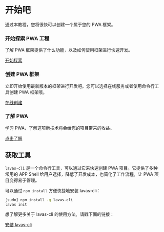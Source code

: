 <style lang="stylus" scoped="off">
    .markdown-wrapper
        margin-right 0 !important
</style>
<style lang="stylus">
    $colorPrimaryBlue = rgb(40, 116, 240)
    $colorBlack = #263238

    .get-start
        color $colorBlack

    .title-wrapper
        margin 0 0 20px
        padding 50px 0 25px

        h1
            border none
            margin 0
            font-size 32px

        p
            font-size 16px
            margin 0

    .fast-link-wrapper
        overflow hidden
        padding-bottom 20px

    .fast-link-item
        width 33.33%
        box-sizing border-box
        float left
        padding 0 10px

        h3
            text-align center
            color $colorBlack

        .md-a-btn
            width auto

        p
            height 120px

    h2
        font-weight 500
        color $colorBlack

    .md-a-btn
        color #fff
        display block
        width 200px
        height 40px
        line-height 40px
        border-radius 3px
        background $colorPrimaryBlue
        margin 0 auto
        text-align center
        position relative
        box-shadow 0 1px 5px rgba(0,0,0,.2), 0 2px 2px rgba(0,0,0,.14), 0 3px 1px -2px rgba(0,0,0,.12)
        &:hover
            text-decoration none
            &:after
                content ''
                position absolute
                top 0
                right 0
                bottom 0
                left 0
                background #fff
                opacity .12
                border-radius inherit
        &:active
            box-shadow 0 5px 5px -3px rgba(0,0,0,.2), 0 8px 10px 1px rgba(0,0,0,.14), 0 3px 14px 2px rgba(0,0,0,.12)
    .md-a-btn,
    .md-a-btn:after
        -webkit-transition .3s cubic-bezier(.25,.8,.25,1)
        transition .3s cubic-bezier(.25,.8,.25,1)

    @media screen and (max-width: 900px)
        .get-start

            .fast-link-item
                h3
                    height 48px

                p
                    height 140px


    @media screen and (max-width: 800px)
        .get-start

            .fast-link-item
                width 100%
                h3
                    height auto

                p
                    height auto
</style>

<div class="get-start">
    <div class="title-wrapper">
        <h1>开始吧</h1>
        <p>通过本教程，您将很快可以创建一个属于您的 PWA 框架。</p>
    </div>
    <div class="fast-link-wrapper">
        <div class="fast-link-item">
            <h3>开始探索 PWA 工程</h3>
            <p>了解 PWA 框架提供了什么功能，以及如何使用框架进行快速开发。</p>
            <a href="/guide/vue/doc/vue/01-foundation/01-get-start" class="md-a-btn">开始探索</a>
        </div>
        <div class="fast-link-item">
            <h3>创建 PWA 框架</h3>
            <p>立即开始使用最新版本的框架进行开发吧。您可以选择在线服务或者使用命令行工具创建 PWA 框架哦。</p>
            <a href="/guide/vue/start" class="md-a-btn">在线创建</a>
        </div>
        <div class="fast-link-item">
            <h3>了解 PWA</h3>
            <p>学习 PWA，了解这项新技术将会给您的项目带来的收益。</p>
            <a href="/doc" class="md-a-btn">点击了解</a>
        </div>
    </div>
    <div class="block-wrapper">
        <h2>获取工具</h2>
    </div>
</div>

`lavas-cli` 是一个命令行工具，可以通过它来快速创建 PWA 项目。它提供了多种常用的 APP Shell 给用户选择，降低了开发成本，也简化了工作流程，让 PWA 项目变得易于管理。

可以通过 `npm install` 方便快捷地安装 lavas-cli：

```bash
[sudo] npm install -g lavas-cli
lavas init
```

想了解更多关于 lavas-cli 的使用方法，请戳下面的链接：

<div>
    <a href="/guide/vue/doc/vue/01-foundation/02-quick-tour-by-cli"
        class="md-a-btn"
    >安装 lavas-cli</a>
</div>